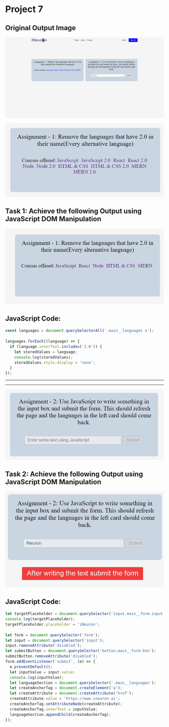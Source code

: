 # Project 7

## Original Output Image

![Original Output Image](./original%20output%20image.png)

![Task 1 Image](./ass7.1-before.png)

## Task 1: Achieve the following Output using JavaScript DOM Manipulation

![Task 1 Image](./ass7.1-after.png)

## JavaScript Code:

```js
const languages = document.querySelectorAll('.main__languages a');

languages.forEach((language) => {
  if (language.innerText.includes('2.0')) {
    let storedValues = language;
    console.log(storedValues);
    storedValues.style.display = 'none';
  }
});
```

---

---

![Task 2 Image](./ass7.2-before.png)

## Task 2: Achieve the following Output using JavaScript DOM Manipulation

![Task 2 Image](./ass7.2-after.png)

## JavaScript Code:

```js
let targetPlaceholder = document.querySelector('input.main__form-input');
console.log(targetPlaceholder);
targetPlaceholder.placeholder = 'iNeuron';

let form = document.querySelector('form');
let input = document.querySelector('input');
input.removeAttribute('disabled');
let submitButton = document.querySelector('button.main__form-btn');
submitButton.removeAttribute('disabled');
form.addEventListener('submit', (e) => {
  e.preventDefault();
  let inputValue = input.value;
  console.log(inputValue);
  let languageSection = document.querySelector('.main__languages');
  let createAnchorTag = document.createElement('a');
  let createAttribute = document.createAttribute('href');
  createAttribute.value = 'https://www.ineuron.ai';
  createAnchorTag.setAttributeNode(createAttribute);
  createAnchorTag.innerText = inputValue;
  languageSection.appendChild(createAnchorTag);
});
```
